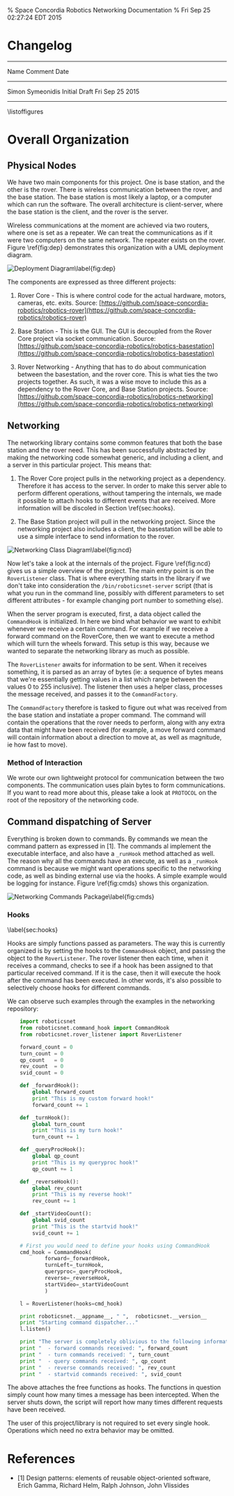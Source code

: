 % Space Concordia Robotics Networking Documentation
% Fri Sep 25 02:27:24 EDT 2015

# Changelog

----------------- ----------------- ------------------
Name              Comment           Date
----------------- ----------------- ------------------
Simon Symeonidis  Initial Draft     Fri Sep 25 2015
----------------- ----------------- ------------------

\listoffigures

# Overall Organization
## Physical Nodes

We have two main components for this project. One is base station, and the other
is the rover. There is wireless communication between the rover, and the base
station. The base station is most likely a laptop, or a computer which can run
the software. The overall architecture is client-server, where the base station
is the client, and the rover is the server.

Wireless communications at the moment are achieved via two routers, where one is
set as a repeater. We can treat the communications as if it were two computers
on the same network. The repeater exists on the rover. Figure \ref{fig:dep}
demonstrates this organization with a UML deployment diagram.

![Deployment Diagram\label{fig:dep}](sc-dep-diag.png)

The components are expressed as three different projects:

1. Rover Core - This is where control code for the actual hardware, motors,
   cameras, etc. exits. Source:
   [https://github.com/space-concordia-robotics/robotics-rover](https://github.com/space-concordia-robotics/robotics-rover)

2. Base Station - This is the GUI. The GUI is decoupled from the Rover Core
   project via socket communication. Source:
   [https://github.com/space-concordia-robotics/robotics-basestation](https://github.com/space-concordia-robotics/robotics-basestation)

3. Rover Networking - Anything that has to do about communication between the
   basestation, and the rover core. This is what ties the two projects together.
   As such, it was a wise move to include this as a dependency to the Rover
   Core, and Base Station projects. Source:
   [https://github.com/space-concordia-robotics/robotics-networking](https://github.com/space-concordia-robotics/robotics-networking)

## Networking

The networking library contains some common features that both the base station
and the rover need. This has been successfully abstracted by making the
networking code somewhat generic, and including a client, and a server in this
particular project. This means that:

1. The Rover Core project pulls in the networking project as a dependency.
   Therefore it has access to the server. In order to make this server able to
   perform different operations, without tampering the internals, we made it
   possible to attach hooks to different events that are received. More
   information will be discoled in Section \ref{sec:hooks}.

2. The Base Station project will pull in the networking project. Since the
   networking project also includes a client, the basestation will be able to
   use a simple interface to send information to the rover.

![Networking Class Diagram\label{fig:ncd}](networking-class-diagram.png)

Now let's take a look at the internals of the project. Figure \ref{fig:ncd}
gives us a simple overview of the project. The main entry point is on the
`RoverListener` class. That is where everything starts in the library if we
don't take into consideration the `/bin/roboticsnet-server` script (that is what
you run in the command line, possibly with different parameters to set different
attributes - for example changing port number to something else).

When the server program is executed, first, a data object called the
`CommandHook` is initialized. In here we bind what behavior we want to exhibit
whenever we receive a certain command. For example if we receive a forward
command on the RoverCore, then we want to execute a method which will turn the
wheels forward. This setup is this way, because we wanted to separate the
networking library as much as possible.

The `RoverListener` awaits for information to be sent. When it receives
something, it is parsed as an array of bytes (ie: a sequence of bytes means that
we're essentially getting values in a list which range between the values 0 to
255 inclusive). The listener then uses a helper class, processes the message
received, and passes it to the `CommandFactory`.

The `CommandFactory` therefore is tasked to figure out what was received from
the base station and instatiate a proper command. The command will contain the
operations that the rover needs to perform, along with any extra data that might
have been received (for example, a move forward command will contain information
about a direction to move at, as well as magnitude, ie how fast to move).

### Method of Interaction

We wrote our own lightweight protocol for communication between the two
components. The communication uses plain bytes to form communications. If you
want to read more about this, please take a look at `PROTOCOL` on the root of
the repository of the networking code.

## Command dispatching of Server

Everything is broken down to commands. By commands we mean the command pattern
as expressed in \[1\]. The commands al implement the executable interface, and
also have a `_runHook` method attached as well. The reason why all the commands
have an execute, as well as a `_runHook` command is because we might want
operations specific to the networking code, as well as binding external use via
the hooks. A simple example would be logging for instance. Figure
\ref{fig:cmds} shows this organization.

![Networking Commands Package\label{fig:cmds}](networking-commands-package.png)

### Hooks
\label{sec:hooks}

Hooks are simply functions passed as parameters. The way this is currently
organized is by setting the hooks to the `CommandHook` object, and passing the
object to the `RoverListener`. The rover listener then each time, when it
receives a command, checks to see if a hook has been assigned to that particular
received command. If it is the case, then it will execute the hook after the
command has been executed. In other words, it's also possible to selectively
choose hooks for different commands.

We can observe such examples through the examples in the networking repository:

~~~~python
    import roboticsnet
    from roboticsnet.command_hook import CommandHook
    from roboticsnet.rover_listener import RoverListener

    forward_count = 0
    turn_count = 0
    qp_count   = 0
    rev_count  = 0
    svid_count = 0

    def _forwardHook():
        global forward_count
        print "This is my custom forward hook!"
        forward_count += 1

    def _turnHook():
        global turn_count
        print "This is my turn hook!"
        turn_count += 1

    def _queryProcHook():
        global qp_count
        print "This is my queryproc hook!"
        qp_count += 1

    def _reverseHook():
        global rev_count
        print "This is my reverse hook!"
        rev_count += 1

    def _startVideoCount():
        global svid_count
        print "This is the startvid hook!"
        svid_count += 1

    # First you would need to define your hooks using CommandHook
    cmd_hook = CommandHook(
            forward=_forwardHook,
            turnLeft=_turnHook,
            queryproc=_queryProcHook,
            reverse=_reverseHook,
            startVideo=_startVideoCount
            )

    l = RoverListener(hooks=cmd_hook)

    print roboticsnet.__appname__, " ",  roboticsnet.__version__
    print "Starting command dispatcher..."
    l.listen()

    print "The server is completely oblivious to the following information:"
    print "  - forward commands received: ", forward_count
    print "  - turn commands received: ", turn_count
    print "  - query commands received: ", qp_count
    print "  - reverse commands received: ", rev_count
    print "  - startvid commands received: ", svid_count
~~~~

The above attaches the free functions as hooks. The functions in question simply
count how many times a message has been intercepted. When the server shuts down,
the script will report how many times different requests have been received.

The user of this project/library is not required to set every single hook.
Operations which need no extra behavior may be omitted.

# References

* \[1\] Design patterns: elements of reusable object-oriented software, Erich
  Gamma, Richard Helm, Ralph Johnson, John Vlissides
